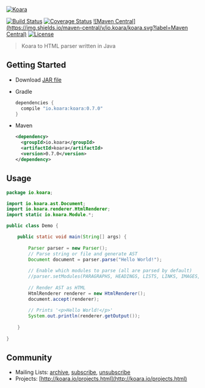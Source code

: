[![Koara](http://www.koara.io/logo.png)](http://www.koara.io)

[![Build Status](https://img.shields.io/travis/koara/koara-java.svg)](https://travis-ci.org/koara/koara-java)
[![Coverage Status](https://img.shields.io/coveralls/koara/koara-java.svg)](https://coveralls.io/github/koara/koara-java?branch=master)
[![Maven Central](https://img.shields.io/maven-central/v/io.koara/koara.svg?label=Maven Central)](http://search.maven.org/#search%7Cga%7C1%7Ckoara)
[![License](https://img.shields.io/badge/License-Apache%202.0-blue.svg)](https://github.com/koara/koara-java/blob/master/LICENSE)

> Koara to HTML parser written in Java

## Getting Started
- Download [JAR file](http://repo1.maven.org/maven2/io/koara/koara/0.7.0/koara-0.7.0.jar)
- Gradle

  ```groovy
  dependencies {
	compile "io.koara:koara:0.7.0"
  }
  ```
  
- Maven

  ```xml
  <dependency>
    <groupId>io.koara</groupId>
    <artifactId>koara</artifactId>
    <version>0.7.0</version>
  </dependency>
  ```

## Usage
```java
package io.koara;

import io.koara.ast.Document;
import io.koara.renderer.HtmlRenderer;
import static io.koara.Module.*;

public class Demo {

	public static void main(String[] args) {
		
		Parser parser = new Parser();
		// Parse string or file and generate AST
		Document document = parser.parse("Hello World!"); 
		
		// Enable which modules to parse (all are parsed by default)
		//parser.setModules(PARAGRAPHS, HEADINGS, LISTS, LINKS, IMAGES, FORMATTING, BLOCKQUOTES, CODE);
		
		// Render AST as HTML
		HtmlRenderer renderer = new HtmlRenderer();
		document.accept(renderer);
		
		// Prints '<p>Hello World!</p>'
		System.out.println(renderer.getOutput());
		
	}
	
}
```


## Community
- Mailing Lists: [archive](http://groups.google.com/group/koara-users/topics), [subscribe](mailto:koara-users+subscribe@googlegroups.com), [unsubscribe](mailto:koara-users+unsubscribe@googlegroups.com)
- Projects: [http://koara.io/projects.html](http://koara.io/projects.html)